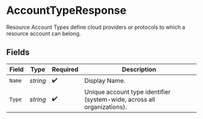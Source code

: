 # AccountTypeResponse

Resource Account Types define cloud providers or protocols to which a resource account can belong.


## Fields

| Field                                                                   | Type                                                                    | Required                                                                | Description                                                             |
| ----------------------------------------------------------------------- | ----------------------------------------------------------------------- | ----------------------------------------------------------------------- | ----------------------------------------------------------------------- |
| `Name`                                                                  | *string*                                                                | :heavy_check_mark:                                                      | Display Name.                                                           |
| `Type`                                                                  | *string*                                                                | :heavy_check_mark:                                                      | Unique account type identifier (system-wide, across all organizations). |